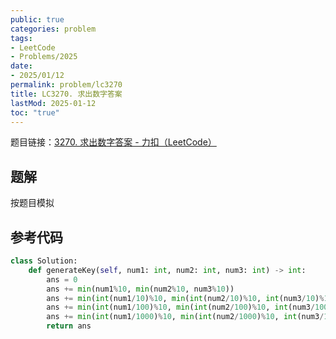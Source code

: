```yaml
---
public: true
categories: problem
tags:
- LeetCode
- Problems/2025
date:
- 2025/01/12
permalink: problem/lc3270
title: LC3270. 求出数字答案
lastMod: 2025-01-12
toc: "true"
---
```


题目链接：[3270. 求出数字答案 - 力扣（LeetCode）](https://leetcode.cn/problems/find-the-key-of-the-numbers/description/?envType=daily-question&envId=2025-01-11)
<!--more-->
## 题解
按题目模拟
## 参考代码
```python
class Solution:
    def generateKey(self, num1: int, num2: int, num3: int) -> int:
        ans = 0
        ans += min(num1%10, min(num2%10, num3%10)) 
        ans += min(int(num1/10)%10, min(int(num2/10)%10, int(num3/10)%10))*10
        ans += min(int(num1/100)%10, min(int(num2/100)%10, int(num3/100)%10))*100
        ans += min(int(num1/1000)%10, min(int(num2/1000)%10, int(num3/1000)%10))*1000
        return ans
```
